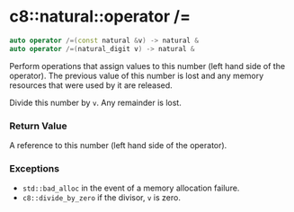 # c8::natural::operator /= #

```cpp
auto operator /=(const natural &v) -> natural &
auto operator /=(natural_digit v) -> natural &
```

Perform operations that assign values to this number (left hand side of the operator).  The previous value of this number is lost and any memory resources that were used by it are released.

Divide this number by `v`.  Any remainder is lost.

### Return Value ###

A reference to this number (left hand side of the operator).

### Exceptions ###

* `std::bad_alloc` in the event of a memory allocation failure.
* `c8::divide_by_zero` if the divisor, `v` is zero.

